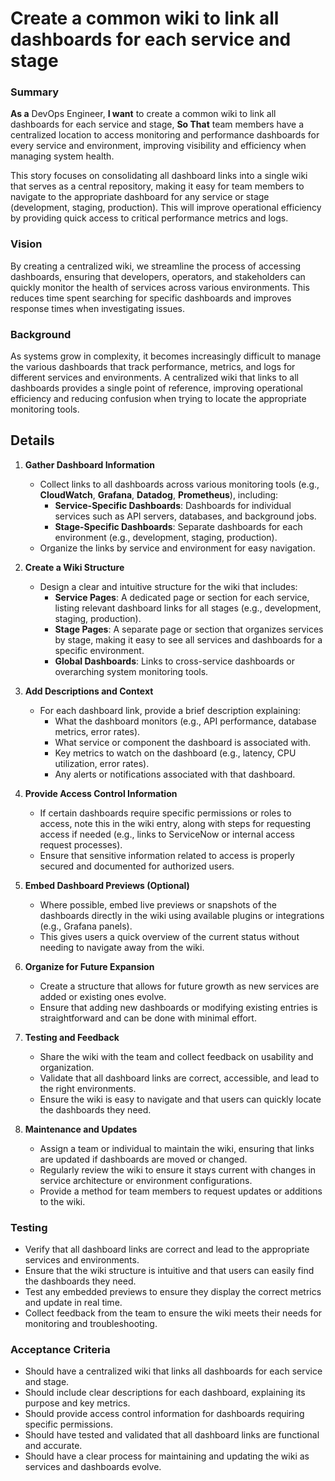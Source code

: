 
# Create a common wiki to link all dashboards for each service and stage
### Summary
**As a** DevOps Engineer, **I want** to create a common wiki to link all dashboards for each service and stage, **So That** team members have a centralized location to access monitoring and performance dashboards for every service and environment, improving visibility and efficiency when managing system health.

This story focuses on consolidating all dashboard links into a single wiki that serves as a central repository, making it easy for team members to navigate to the appropriate dashboard for any service or stage (development, staging, production). This will improve operational efficiency by providing quick access to critical performance metrics and logs.

### Vision
By creating a centralized wiki, we streamline the process of accessing dashboards, ensuring that developers, operators, and stakeholders can quickly monitor the health of services across various environments. This reduces time spent searching for specific dashboards and improves response times when investigating issues.

### Background
As systems grow in complexity, it becomes increasingly difficult to manage the various dashboards that track performance, metrics, and logs for different services and environments. A centralized wiki that links to all dashboards provides a single point of reference, improving operational efficiency and reducing confusion when trying to locate the appropriate monitoring tools.

## Details

1. **Gather Dashboard Information**
   - Collect links to all dashboards across various monitoring tools (e.g., **CloudWatch**, **Grafana**, **Datadog**, **Prometheus**), including:
     - **Service-Specific Dashboards**: Dashboards for individual services such as API servers, databases, and background jobs.
     - **Stage-Specific Dashboards**: Separate dashboards for each environment (e.g., development, staging, production).
   - Organize the links by service and environment for easy navigation.

2. **Create a Wiki Structure**
   - Design a clear and intuitive structure for the wiki that includes:
     - **Service Pages**: A dedicated page or section for each service, listing relevant dashboard links for all stages (e.g., development, staging, production).
     - **Stage Pages**: A separate page or section that organizes services by stage, making it easy to see all services and dashboards for a specific environment.
     - **Global Dashboards**: Links to cross-service dashboards or overarching system monitoring tools.

3. **Add Descriptions and Context**
   - For each dashboard link, provide a brief description explaining:
     - What the dashboard monitors (e.g., API performance, database metrics, error rates).
     - What service or component the dashboard is associated with.
     - Key metrics to watch on the dashboard (e.g., latency, CPU utilization, error rates).
     - Any alerts or notifications associated with that dashboard.

4. **Provide Access Control Information**
   - If certain dashboards require specific permissions or roles to access, note this in the wiki entry, along with steps for requesting access if needed (e.g., links to ServiceNow or internal access request processes).
   - Ensure that sensitive information related to access is properly secured and documented for authorized users.

5. **Embed Dashboard Previews (Optional)**
   - Where possible, embed live previews or snapshots of the dashboards directly in the wiki using available plugins or integrations (e.g., Grafana panels).
   - This gives users a quick overview of the current status without needing to navigate away from the wiki.

6. **Organize for Future Expansion**
   - Create a structure that allows for future growth as new services are added or existing ones evolve.
   - Ensure that adding new dashboards or modifying existing entries is straightforward and can be done with minimal effort.

7. **Testing and Feedback**
   - Share the wiki with the team and collect feedback on usability and organization.
   - Validate that all dashboard links are correct, accessible, and lead to the right environments.
   - Ensure the wiki is easy to navigate and that users can quickly locate the dashboards they need.

8. **Maintenance and Updates**
   - Assign a team or individual to maintain the wiki, ensuring that links are updated if dashboards are moved or changed.
   - Regularly review the wiki to ensure it stays current with changes in service architecture or environment configurations.
   - Provide a method for team members to request updates or additions to the wiki.

### Testing
- Verify that all dashboard links are correct and lead to the appropriate services and environments.
- Ensure that the wiki structure is intuitive and that users can easily find the dashboards they need.
- Test any embedded previews to ensure they display the correct metrics and update in real time.
- Collect feedback from the team to ensure the wiki meets their needs for monitoring and troubleshooting.

### Acceptance Criteria
- Should have a centralized wiki that links all dashboards for each service and stage.
- Should include clear descriptions for each dashboard, explaining its purpose and key metrics.
- Should provide access control information for dashboards requiring specific permissions.
- Should have tested and validated that all dashboard links are functional and accurate.
- Should have a clear process for maintaining and updating the wiki as services and dashboards evolve.

